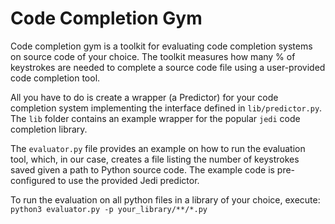 # Code Completion Gym

Code completion gym is a toolkit for evaluating code completion systems on source code of your choice. The toolkit measures how many % of keystrokes are needed to complete a source code file using a user-provided code completion tool.

All you have to do is create a wrapper (a Predictor) for your code completion system implementing the interface defined in `lib/predictor.py`. The `lib` folder contains an example wrapper for the popular `jedi` code completion library.

The `evaluator.py` file provides an example on how to run the evaluation tool, which, in our case, creates a file listing the number of keystrokes saved given a path to Python source code. The example code is pre-configured to use the provided Jedi predictor. 

To run the evaluation on all python files in a library of your choice, execute:
`python3 evaluator.py -p your_library/**/*.py`
